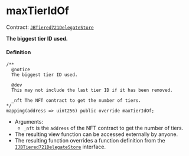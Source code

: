 # maxTierIdOf

Contract: [`JBTiered721DelegateStore`](/dev/api/contracts/or-delegates/jbtiered721delegatestore)

**The biggest tier ID used.**

#### Definition

```
/** 
  @notice
  The biggest tier ID used. 

  @dev
  This may not include the last tier ID if it has been removed.

  _nft The NFT contract to get the number of tiers.
*/
mapping(address => uint256) public override maxTierIdOf;
```

- Arguments:
  - `_nft` is the `address` of the NFT contract to get the number of tiers.
- The resulting view function can be accessed externally by anyone.
- The resulting function overrides a function definition from the [`IJBTiered721DelegateStore`](/dev/api/interfaces/ijbtiered721delegatestore) interface.
